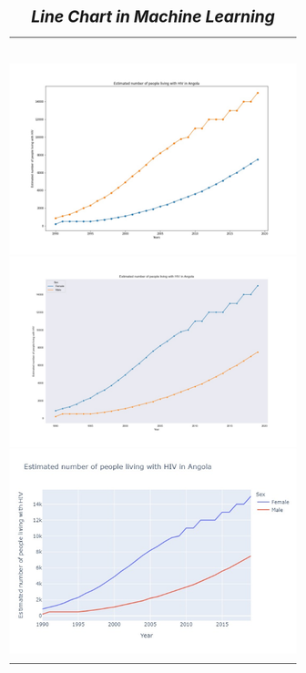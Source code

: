 <i><h1 align='center'>Line Chart in Machine Learning</h1></i>
<hr>
<br>

<img src="Plots/Angola matplot.jpg"><img src="Plots/Angola seaborn.jpg"><img src="Plots/Angola plotly.jpg" width = 1000>
<hr>
